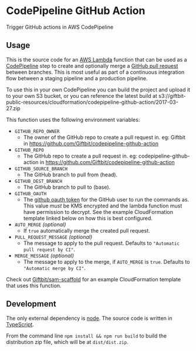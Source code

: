 # CodePipeline GitHub Action

Trigger GitHub actions in AWS CodePipeline

## Usage

This is the source code for an [AWS Lambda](http://docs.aws.amazon.com/lambda/latest/dg/welcome.html) function that can be used as a [CodePipeline](http://docs.aws.amazon.com/codepipeline/latest/userguide/welcome.html) step to create and optionally merge a [GitHub pull request](https://help.github.com/articles/about-pull-requests/) between branches.  This is most useful as part of a continuous integration flow between a staging pipeline and a production pipeline.

To use this in your own CodePipeline you can build the project and upload it to your own S3 bucket, or you can reference the latest build at s3://giftbit-public-resources/cloudformation/codepipeline-github-action/2017-03-27.zip

This function uses the following environment variables:
- `GITHUB_REPO_OWNER`
  - The owner of the GitHub repo to create a pull request in.  eg: Giftbit in https://github.com/Giftbit/codepipeline-github-action
- `GITHUB_REPO`
  - The GitHub repo to create a pull request in.  eg: codepipeline-github-action in https://github.com/Giftbit/codepipeline-github-action
- `GITHUB_SOURCE_BRANCH`
  - The GitHub branch to pull from (head).
- `GITHUB_DEST_BRANCH`
  - The GitHub branch to pull to (base).
- `GITHUB_OAUTH`
  - The [github oauth token](https://help.github.com/articles/creating-an-access-token-for-command-line-use/) for the GitHub user to run the commands as.  This value *must* be KMS encrypted and the lambda function must have permission to decrypt.  See the example CloudFormation template linked below on how this is best configured.
- `AUTO_MERGE` *(optional)*
  - If `true` automatically merge the created pull request.
- `PULL_REQUEST_MESSAGE` *(optional)*
  - The message to apply to the pull request.  Defaults to `"Automatic pull request by CI"`.
- `MERGE_MESSAGE` *(optional)*
  - The message to apply to the merge, if `AUTO_MERGE` is `true`.  Defaults to `"Automatic merge by CI"`.

Check out [Giftbit/sam-scaffold](https://github.com/Giftbit/sam-scaffold/blob/master/typescript/infrastructure/ci.yaml) for an example CloudFormation template that uses this function. 

## Development

The only external dependency is [node](https://nodejs.org/en/).  The source code is written in [TypeScript](https://www.typescriptlang.org/).

From the command line `npm install && npm run build` to build the distribution zip file, which will be at `dist/dist.zip`.
